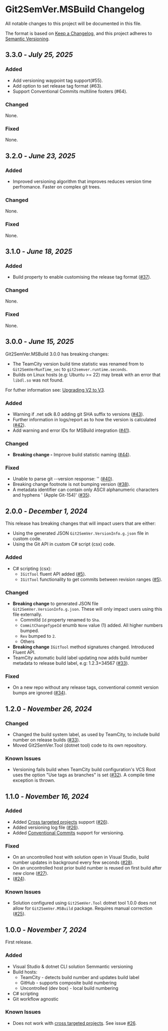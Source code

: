 
# Git2SemVer.MSBuild Changelog

All notable changes to this project will be documented in this file.

The format is based on [Keep a Changelog](https://keepachangelog.com/en/1.1.0/),
and this project adheres to [Semantic Versioning](https://semver.org/spec/v2.0.0.html).


## 3.3.0 - _July 25, 2025_

### Added

* Add versioning waypoint tag support(#55).
* Add option to set release tag format (#63).
* Support Conventional Commits multiline footers (#64).

### Changed

None.

### Fixed

None.

## 3.2.0 - _June 23, 2025_

### Added

* Improved versioning algorithm that improves reduces version time perfromance. Faster on complex git trees.

### Changed

None.

### Fixed

None.

## 3.1.0 - _June 18, 2025_

### Added

* Build property to enable customising the release tag format ([#37](https://github.com/NoeticTools/Git2SemVer.MSBuild/issues/37)).

### Changed

None.

### Fixed

None.

## 3.0.0 - _June 15, 2025_

Git2SemVer.MSBuild 3.0.0 has breaking changes:

* The TeamCity version build time statistic was renamed from to `Git2SemVerRunTime_sec` to `git2semver.runtime.seconds`.
* Builds on Linux hosts (e.g: Ubuntu >= 22) may break with an error that `libdl.so` was not found.

For futher information see: [Upgrading V2 to V3](https://noetictools.github.io/Git2SemVer.MSBuild/Reference/Upgrading/UpgradingV2toV3).

### Added

* Warning if .net sdk 8.0 adding git SHA suffix to versions ([#43](https://github.com/NoeticTools/Git2SemVer.MSBuild/issues/43)).
* Further information in logs/report as to how the version is calculated ([#42](https://github.com/NoeticTools/Git2SemVer.MSBuild/issues/42)).
* Add warning and error IDs for MSBuild integration ([#41](https://github.com/NoeticTools/Git2SemVer.MSBuild/issues/41)).

### Changed

* **Breaking change -** Improve build statistic naming  ([#44](https://github.com/NoeticTools/Git2SemVer.MSBuild/issues/44)).

### Fixed

* Unable to parse git --version response: '' ([#40](https://github.com/NoeticTools/Git2SemVer.MSBuild/issues/40)).
* Breaking change footnote is not bumping version ([#38](https://github.com/NoeticTools/Git2SemVer.MSBuild/issues/38)).
* A metadata identifier can contain only ASCII alphanumeric characters and hyphens ' (Apple Git-154)' ([#35](https://github.com/NoeticTools/Git2SemVer.MSBuild/issues/35)).


## 2.0.0 - _December 1, 2024_

This release has breaking changes that will impact users that are either:
* Using the generated JSON `Git2SemVer.VersionInfo.g.json` file in custom code.
* Using the Git API in custom C# script (csx) code.

### Added

* C# scripting (csx):
  * `IGitTool` fluent API added ([#5](https://github.com/NoeticTools/Git2SemVer.Core/issues/5)).
  * `IGitTool` functionality to get commits between revision ranges ([#5](https://github.com/NoeticTools/Git2SemVer.Core/issues/5)).

### Changed

* **Breaking change** to generated JSON file `Git2SemVer.VersionInfo.g.json`. These will only impact users using this file externally.
    * CommitId `Id` property renamed to `Sha`.
    * `CommitChangeTypeId` enumb `None` value (1) added. All higher numbers bumped.
    * `Rev` bumped to `2`.
    * Others
* **Breaking change** `IGitTool` method signatures changed. Introduced Fluent API.
* TeamCity automatic build label updating now adds build number metadata to release build label, e.g: 1.2.3+34567 ([#33](https://github.com/NoeticTools/Git2SemVer/issues/33)). 

### Fixed

* On a new repo without any release tags, conventional commit version bumps are ignored ([#34](https://github.com/NoeticTools/Git2SemVer.MSBuild/issues/34)).


## 1.2.0 - _November 26, 2024_

### Changed

* Changed the build system label, as used by TeamCity, to include build number on release builds ([#33](https://github.com/NoeticTools/Git2SemVer.MSBuild/issues/33)).
* Moved Git2SemVer.Tool (dotnet tool) code to its own repository.

### Known Issues

* Versioning fails build when TeamCity build configuration's VCS Root uses the option "Use tags as branches" is set ([#32](https://github.com/NoeticTools/Git2SemVer.MSBuild/issues/32)). A compile time exception is thrown.

 
## 1.1.0 - _November 16, 2024_

### Added

* Added [Cross targeted projects](https://learn.microsoft.com/en-us/nuget/create-packages/multiple-target-frameworks-project-file) support ([#26](https://github.com/NoeticTools/Git2SemVer/issues/26)).
* Added versioning log file ([#26](https://github.com/NoeticTools/Git2SemVer/issues/2)).
* Added [Conventional Commits](https://www.conventionalcommits.org/en/v1.0.0-beta.2/) support for versioning.

### Fixed

* On an uncontrolled host with solution open in Visual Studio, build number updates in background every few seconds ([#28](https://github.com/NoeticTools/Git2SemVer/issues/28)).
* On an uncontrolled host prior build number is reused on first build after new clone ([#27](https://github.com/NoeticTools/Git2SemVer/issues/27)).
* ([#24](https://github.com/NoeticTools/Git2SemVer/issues/24)).


### Known Issues

* Solution configured using `Git2SemVer.Tool` dotnet tool 1.0.0 does not allow for `Git2SemVer.MSBuild` package. Requires manual correction ([#25](https://github.com/NoeticTools/Git2SemVer/issues/25)).


## 1.0.0 - _November 7, 2024_

First release.

### Added

* Visual Studio & dotnet CLI solution Semmantic versioning
* Build hosts:
  * TeamCity - detects build number and updates build label
  * GitHub - supports composite build numbering
  * Uncontrolled (dev box) - local build numbering
* C# scripting
* Git workflow agnostic

### Known Issues

* Does not work with [cross targeted projects](https://learn.microsoft.com/en-us/nuget/create-packages/multiple-target-frameworks-project-file).
See issue [#26](https://github.com/NoeticTools/Git2SemVer/issues/26).
